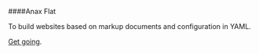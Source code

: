 ####Anax Flat

To build websites based on markup documents and configuration in YAML.

[Get going](http://dbwebb.se/kunskap/bygg-me-sida-med-anax-flat).
